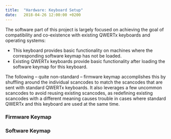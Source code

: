 ```yaml
---
title:  "Hardware: Keyboard Setup"
date:   2018-04-26 12:00:00 +0200
---
```


The software part of this project is largely focused on achieving the goal of compatibility and co-existence with existing QWERTx keyboards and operating systems:

- This keyboard provides basic functionality on machines where the corresponding software keymap has not be loaded.
- Existing QWERTx keyboards provide basic functionality after loading the software keymap for this keyboard.

The following – quite non-standard – firmware keymap accomplishes this by shuffling around the individual scancodes to match the scancodes that are sent with standard QWERTx keyboards.
It also leverages a few uncommon scancodes to avoid reusing existing scancodes, as redefining existing scancodes with a different meaning causes trouble in cases where standard QWERTx and this keyboard are used at the same time.

### Firmware Keymap

<script src="https://gist.github.com/soc/88ccec5b1fdca057cebff5e76fe215d5.js"></script>

### Software Keymap

<script src="https://gist.github.com/soc/5558c0b45df3e1664079f965d2647880.js"></script>

